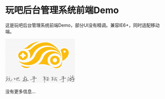 # 玩吧后台管理系统前端Demo

这是玩吧后台管理系统前端Demo，部分UI没有精调。兼容IE6+，同时适配移动端。

![logo](https://github.com/huangyunbo/wbmanage/raw/master/images/logo.png)

没有更多信息...
